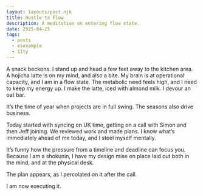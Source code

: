 ```yaml
---
layout: layouts/post.njk
title: Hustle to Flow
description: A meditation on entering flow state.
date: 2025-04-25
tags: 
  - posts
  - esexample
  - 11ty
---
```


A snack beckons. I stand up and head a few feet away to the kitchen area. A hojicha latte is on my mind, and also a bite. My brain is at operational capacity, and I am in a flow state. The metabolic need feels high, and I need to keep my energy up. I make the latte, iced with almond milk. I devour an oat bar.

It’s the time of year when projects are in full swing. The seasons also drive business.

Today started with syncing on UK time, getting on a call with Simon and then Jeff joining. We reviewed work and made plans. I know what’s immediately ahead of me today, and I steel myself mentally.

It’s funny how the pressure from a timeline and deadline can focus you. Because I am a shokunin, I have my design mise en place laid out both in the mind, and at the physical desk.

The plan appears, as I percolated on it after the call.

I am now executing it.